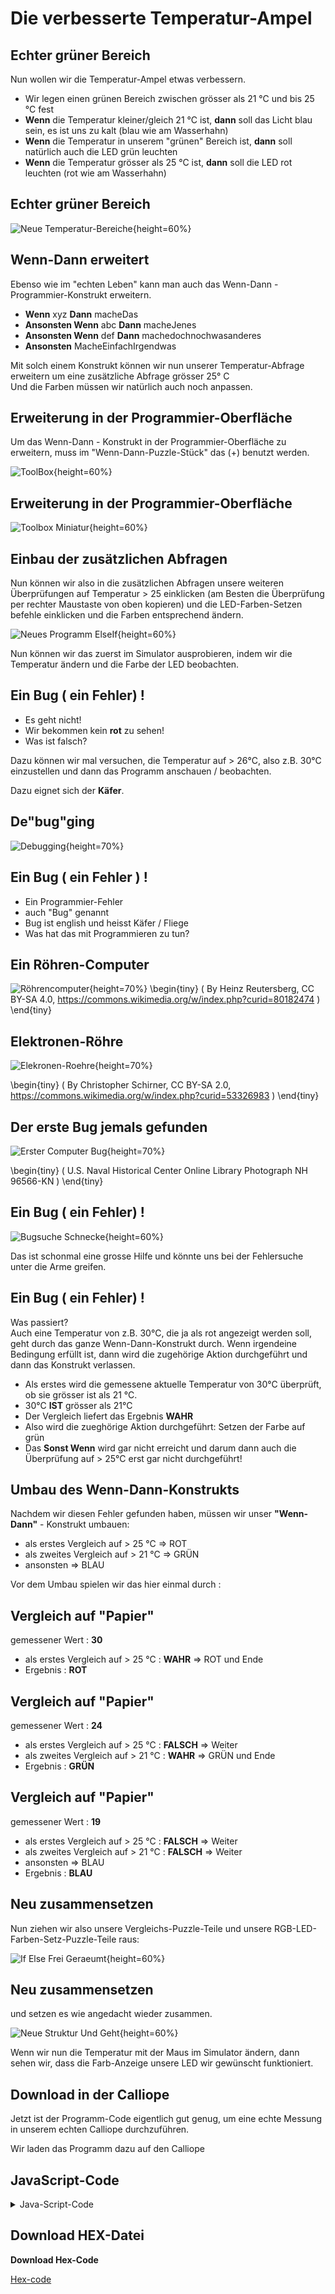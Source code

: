 # Die verbesserte Temperatur-Ampel


## Echter grüner Bereich


Nun wollen wir die Temperatur-Ampel etwas verbessern.

* Wir legen einen grünen Bereich zwischen grösser als 21 °C und bis 25 °C fest
* __Wenn__ die Temperatur kleiner/gleich 21 °C ist, __dann__ soll das Licht blau sein, es ist uns zu kalt (blau wie am Wasserhahn)
* __Wenn__ die Temperatur in unserem "grünen" Bereich ist, __dann__ soll natürlich auch die LED grün leuchten
* __Wenn__ die Temperatur  grösser als 25 °C ist, __dann__ soll die LED rot leuchten (rot wie am Wasserhahn)


## Echter grüner Bereich

![Neue Temperatur-Bereiche](./pics/thermometer2.png){height=60%}


## Wenn-Dann erweitert

Ebenso wie im "echten Leben" kann man auch das Wenn-Dann - Programmier-Konstrukt erweitern.

* __Wenn__ xyz __Dann__ macheDas 
* __Ansonsten Wenn__ abc __Dann__ macheJenes
* __Ansonsten Wenn__ def __Dann__ machedochnochwasanderes
*  __Ansonsten__ MacheEinfachIrgendwas 

Mit solch einem Konstrukt können wir nun unserer Temperatur-Abfrage erweitern um eine zusätzliche Abfrage grösser 25° C  
Und die Farben müssen wir natürlich auch noch anpassen.


## Erweiterung in der Programmier-Oberfläche

Um das Wenn-Dann - Konstrukt in der Programmier-Oberfläche zu erweitern, muss im "Wenn-Dann-Puzzle-Stück" das (+) benutzt werden.  
 
![ToolBox](./pics/01_ToolBox.png){height=60%}

## Erweiterung in der Programmier-Oberfläche

![Toolbox Miniatur](./pics/03_ElseIf.png){height=60%}


## Einbau der zusätzlichen Abfragen

Nun können wir also in die zusätzlichen Abfragen unsere weiteren Überprüfungen auf Temperatur > 25 einklicken (am Besten die Überprüfung per rechter Maustaste von oben kopieren) und die LED-Farben-Setzen befehle einklicken und die Farben entsprechend ändern.



![Neues Programm ElseIf](./pics/04_NeuesProgrammElseIf.png){height=60%}

Nun können wir das zuerst im Simulator ausprobieren, indem wir die Temperatur ändern und die Farbe der LED beobachten.

## Ein Bug ( ein Fehler) !

* Es geht nicht!  
* Wir bekommen kein __rot__ zu sehen!  
* Was ist falsch?  

Dazu können wir mal versuchen, die Temperatur auf  > 26°C, also z.B. 30°C  einzustellen und dann das Programm anschauen / beobachten.

Dazu eignet sich der __Käfer__.   

## De"bug"ging
 
![Debugging](./pics/04a_Debugging.png){height=70%}


## Ein Bug ( ein Fehler ) !

* Ein Programmier-Fehler
* auch "Bug" genannt
* Bug ist english und heisst Käfer / Fliege
* Was hat das mit Programmieren zu tun?

## Ein Röhren-Computer



![Röhrencomputer](./pics/Roehrencomputer.jpg){height=70%}
\begin{tiny}
( By Heinz Reutersberg, CC BY-SA 4.0, https://commons.wikimedia.org/w/index.php?curid=80182474 )
\end{tiny}   


## Elektronen-Röhre

![Elekronen-Roehre](./pics/Solton_BV60_Bassamp.jpg){height=70%}

\begin{tiny}
( By Christopher Schirner, CC BY-SA 2.0, https://commons.wikimedia.org/w/index.php?curid=53326983 )
\end{tiny}   

## Der erste Bug jemals gefunden

![Erster Computer Bug](./pics/First_Computer_Bug_1945.jpg){height=70%}

\begin{tiny}
( U.S. Naval Historical Center Online Library Photograph NH 96566-KN )
\end{tiny}   

## Ein Bug ( ein Fehler) !

![Bugsuche Schnecke](./pics/05_BugsucheSchnecke.png){height=60%}

Das ist schonmal eine grosse Hilfe und könnte uns bei der Fehlersuche unter die Arme greifen.

## Ein Bug ( ein Fehler) !

Was passiert?  
Auch eine Temperatur von z.B. 30°C, die ja als rot angezeigt werden soll, geht durch das ganze Wenn-Dann-Konstrukt durch.
Wenn irgendeine Bedingung erfüllt ist, dann wird die zugehörige Aktion durchgeführt und dann das Konstrukt verlassen.

* Als erstes wird die gemessene aktuelle Temperatur von 30°C überprüft, ob sie grösser ist als 21 °C.
* 30°C __IST__ grösser als 21°C
* Der Vergleich liefert das Ergebnis __WAHR__
* Also wird die zueghörige Aktion durchgeführt: Setzen der Farbe auf grün 
* Das __Sonst Wenn__ wird gar nicht erreicht und darum dann auch die Überprüfung auf > 25°C erst gar nicht durchgeführt!


## Umbau des Wenn-Dann-Konstrukts

Nachdem wir diesen Fehler gefunden haben, müssen wir unser __"Wenn-Dann"__ - Konstrukt umbauen:

* als erstes Vergleich auf > 25 °C  => ROT
* als zweites Vergleich auf > 21 °C  => GRÜN
* ansonsten => BLAU

Vor dem Umbau spielen wir das hier einmal durch :  

## Vergleich auf "Papier"

gemessener Wert : __30__  

* als erstes Vergleich auf > 25 °C : __WAHR__  => ROT und Ende
* Ergebnis : __ROT__

## Vergleich auf "Papier"

gemessener Wert : __24__  

* als erstes Vergleich auf > 25 °C : __FALSCH__ => Weiter
* als zweites Vergleich auf > 21 °C : __WAHR__ => GRÜN und Ende
* Ergebnis : __GRÜN__

## Vergleich auf "Papier"

gemessener Wert : __19__  

* als erstes Vergleich auf > 25 °C : __FALSCH__ => Weiter
* als zweites Vergleich auf > 21 °C : __FALSCH__ => Weiter
* ansonsten => BLAU
* Ergebnis : __BLAU__


## Neu zusammensetzen

Nun ziehen wir also unsere Vergleichs-Puzzle-Teile und unsere RGB-LED-Farben-Setz-Puzzle-Teile raus:

![If Else Frei Geraeumt](./pics/06_IfElseFreiGeraeumt.png){height=60%}

## Neu zusammensetzen

und setzen es wie angedacht wieder zusammen.

![Neue Struktur Und Geht](./pics/07_NeueStrukturUndGeht.png){height=60%}
 
 Wenn wir nun die Temperatur mit der Maus im Simulator ändern, dann sehen wir, dass die Farb-Anzeige unsere LED wir gewünscht funktioniert.
  

## Download in der Calliope

Jetzt ist der Programm-Code eigentlich gut genug, um eine echte Messung in unserem echten Calliope durchzuführen.

Wir laden das Programm dazu auf den Calliope


## JavaScript-Code

<details>
 <summary>Java-Script-Code</summary>

```js
let AktuelleTemperatur = 0
basic.forever(() => {
    AktuelleTemperatur = input.temperature()
    basic.showNumber(AktuelleTemperatur)
    basic.pause(500)
    basic.showLeds(`
        # . . # #
        . . # . .
        . . # . .
        . . # . .
        . . . # #
        `)
    basic.pause(500)
    basic.clearScreen()
    basic.pause(500)
    if (AktuelleTemperatur > 25) {
        basic.setLedColor(Colors.Red)
    } else if (AktuelleTemperatur > 21) {
        basic.setLedColor(Colors.Red)
    } else {
        basic.setLedColor(Colors.Blue)
    }
})

```
</details>

## Download HEX-Datei

__Download Hex-Code__

[Hex-code](code/mini-TemperaturMesser03.hex)




